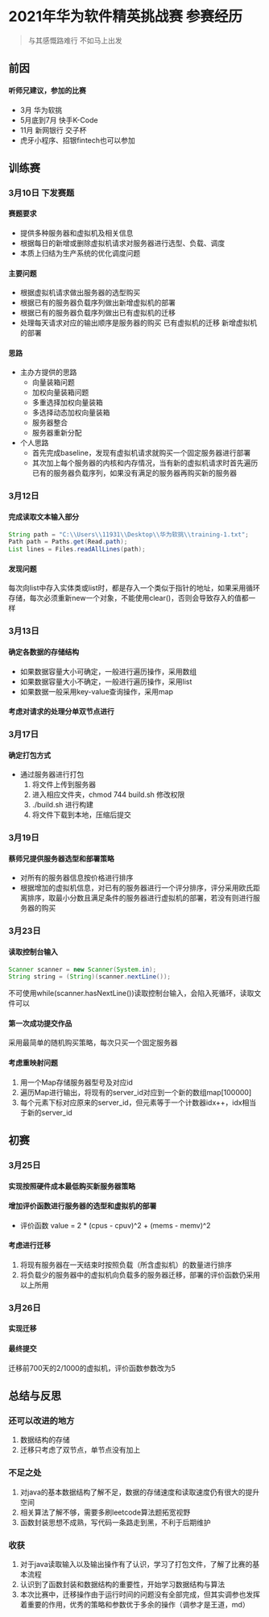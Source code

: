 # 2021年华为软件精英挑战赛 参赛经历

> 与其感慨路难行 不如马上出发

## 前因  
#### 听师兄建议，参加的比赛
  - 3月 华为软挑
  - 5月底到7月 快手K-Code
  - 11月 新网银行 交子杯
  - 虎牙小程序、招银fintech也可以参加
  
## 训练赛
### 3月10日 下发赛题
#### 赛题要求
  - 提供多种服务器和虚拟机及相关信息
  - 根据每日的新增或删除虚拟机请求对服务器进行选型、负载、调度
  - 本质上归结为生产系统的优化调度问题
#### 主要问题
  - 根据虚拟机请求做出服务器的选型购买
  - 根据已有的服务器负载序列做出新增虚拟机的部署
  - 根据已有的服务器负载序列做出已有虚拟机的迁移
  - 处理每天请求对应的输出顺序是服务器的购买 已有虚拟机的迁移 新增虚拟机的部署 
#### 思路
  - 主办方提供的思路
    - 向量装箱问题
    - 加权向量装箱问题
    - 多重选择加权向量装箱
    - 多选择动态加权向量装箱
    - 服务器整合
    - 服务器重新分配
  - 个人思路
    - 首先完成baseline，发现有虚拟机请求就购买一个固定服务器进行部署
    - 其次加上每个服务器的内核和内存情况，当有新的虚拟机请求时首先遍历已有的服务器负载序列，如果没有满足的服务器再购买新的服务器

### 3月12日 
#### 完成读取文本输入部分

``` java
String path = "C:\\Users\\11931\\Desktop\\华为软挑\\training-1.txt";
Path path = Paths.get(Read.path);
List lines = Files.readAllLines(path);
```

#### 发现问题  
每次向list中存入实体类或list时，都是存入一个类似于指针的地址，如果采用循环存储，每次必须重新new一个对象，不能使用clear()，否则会导致存入的值都一样


### 3月13日 
#### 确定各数据的存储结构
  - 如果数据容量大小可确定，一般进行遍历操作，采用数组
  - 如果数据容量大小不确定，一般进行遍历操作，采用list
  - 如果数据一般采用key-value查询操作，采用map  
#### 考虑对请求的处理分单双节点进行

### 3月17日
#### 确定打包方式
  - 通过服务器进行打包
    1. 将文件上传到服务器
    2. 进入相应文件夹，chmod 744 build.sh 修改权限
    3. ./build.sh 进行构建
    4. 将文件下载到本地，压缩后提交
   
### 3月19日
#### 蔡师兄提供服务器选型和部署策略
  - 对所有的服务器信息按价格进行排序
  - 根据增加的虚拟机信息，对已有的服务器进行一个评分排序，评分采用欧氏距离排序，取最小分数且满足条件的服务器进行虚拟机的部署，若没有则进行服务器的购买

### 3月23日
#### 读取控制台输入
```java
Scanner scanner = new Scanner(System.in);
String string = (String)(scanner.nextLine());
```
不可使用while(scanner.hasNextLine())读取控制台输入，会陷入死循环，读取文件可以
#### 第一次成功提交作品
采用最简单的随机购买策略，每次只买一个固定服务器
#### 考虑重映射问题
  1. 用一个Map存储服务器型号及对应id
  2. 遍历Map进行输出，将现有的server_id对应到一个新的数组map[100000]
  3. 每个元素下标对应原来的server_id，但元素等于一个计数器idx++，idx相当于新的server_id


## 初赛
### 3月25日 
#### 实现按照硬件成本最低购买新服务器策略
#### 增加评价函数进行服务器的选型和虚拟机的部署
  - 评价函数 value = 2 * (cpus - cpuv)^2 + (mems - memv)^2
#### 考虑进行迁移
  1. 将现有服务器在一天结束时按照负载（所含虚拟机）的数量进行排序
  2. 将负载少的服务器中的虚拟机向负载多的服务器迁移，部署的评价函数仍采用以上所用

### 3月26日
#### 实现迁移
#### 最终提交
迁移前700天的2/1000的虚拟机，评价函数参数改为5

## 总结与反思
### 还可以改进的地方
  1. 数据结构的存储
  2. 迁移只考虑了双节点，单节点没有加上
### 不足之处
  1. 对java的基本数据结构了解不足，数据的存储速度和读取速度仍有很大的提升空间
  2. 相关算法了解不够，需要多刷leetcode算法题拓宽视野
  3. 函数封装思想不成熟，写代码一条路走到黑，不利于后期维护
### 收获
  1. 对于java读取输入以及输出操作有了认识，学习了打包文件，了解了比赛的基本流程
  2. 认识到了函数封装和数据结构的重要性，开始学习数据结构与算法
  3. 本次比赛中，迁移操作由于运行时间的问题没有全部完成，但其实调参也发挥着重要的作用，优秀的策略和参数优于多余的操作（调参才是王道，md）
